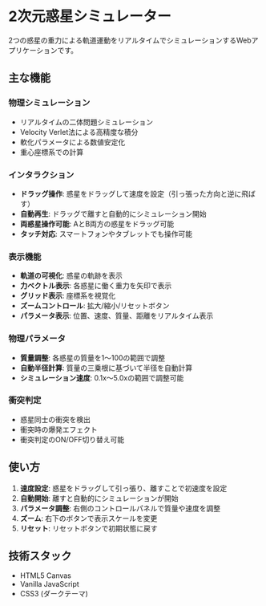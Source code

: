 # 2次元惑星シミュレーター

2つの惑星の重力による軌道運動をリアルタイムでシミュレーションするWebアプリケーションです。

## 主な機能

### 物理シミュレーション
- リアルタイムの二体問題シミュレーション
- Velocity Verlet法による高精度な積分
- 軟化パラメータによる数値安定化
- 重心座標系での計算

### インタラクション
- **ドラッグ操作**: 惑星をドラッグして速度を設定（引っ張った方向と逆に飛ばす）
- **自動再生**: ドラッグで離すと自動的にシミュレーション開始
- **両惑星操作可能**: AとB両方の惑星をドラッグ可能
- **タッチ対応**: スマートフォンやタブレットでも操作可能

### 表示機能
- **軌道の可視化**: 惑星の軌跡を表示
- **力ベクトル表示**: 各惑星に働く重力を矢印で表示
- **グリッド表示**: 座標系を視覚化
- **ズームコントロール**: 拡大/縮小/リセットボタン
- **パラメータ表示**: 位置、速度、質量、距離をリアルタイム表示

### 物理パラメータ
- **質量調整**: 各惑星の質量を1〜100の範囲で調整
- **自動半径計算**: 質量の三乗根に基づいて半径を自動計算
- **シミュレーション速度**: 0.1x〜5.0xの範囲で調整可能

### 衝突判定
- 惑星同士の衝突を検出
- 衝突時の爆発エフェクト
- 衝突判定のON/OFF切り替え可能

## 使い方

1. **速度設定**: 惑星をドラッグして引っ張り、離すことで初速度を設定
2. **自動開始**: 離すと自動的にシミュレーションが開始
3. **パラメータ調整**: 右側のコントロールパネルで質量や速度を調整
4. **ズーム**: 右下のボタンで表示スケールを変更
5. **リセット**: リセットボタンで初期状態に戻す

## 技術スタック

- HTML5 Canvas
- Vanilla JavaScript
- CSS3 (ダークテーマ)
